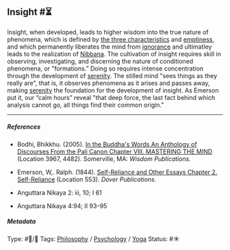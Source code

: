 ## Insight #⏳

Insight, when developed, leads to higher wisdom into the true nature of phenomena, which is defined by [the three characteristics](The%20three%20characteristics.md) and [emptiness](Emptiness.md), and which permanently liberates the mind from [ignorance](Ignorance.md) and ultimatley leads to the realization of [Nibbana](Nibbana.md). The cultivation of insight requires skill in observing, investigating, and discerning the nature of conditioned phenomena, or "formations.” Doing so requires intense concentration through the development of [serenity](Serenity.md). The stilled mind "sees things as they really are", that is, it observes phenomena as it arises and passes away, making [serenity](Serenity.md) the foundation for the development of insight. As Emerson put it, our “calm hours” reveal "that deep force, the last fact behind which analysis cannot go, all things find their common origin."

---

##### References

* Bodhi, Bhikkhu. (2005). [In the Buddha's Words An Anthology of Discourses From the Pali Canon Chapter VIII. MASTERING THE MIND](In%20the%20Buddha's%20Words%20An%20Anthology%20of%20Discourses%20From%20the%20Pali%20Canon%20Chapter%20VIII.%20MASTERING%20THE%20MIND.md) (Location 3967, 4482). Somerville, MA: *Wisdom Publications*.

* Emerson, W,. Ralph. (1844). [Self-Reliance and Other Essays Chapter 2. Self-Reliance](Self-Reliance%20and%20Other%20Essays%20Chapter%202.%20Self-Reliance.md) (Location 553). *Dover Publications*.

* Anguttara Nikaya 2: iii, 10; I 61

* Anguttara Nikaya 4:94; II 93–95

##### Metadata

Type: #🔵/🔵 
Tags: [Philosophy](Philosophy.md) / [Psychology](Psychology.md) / [Yoga](Yoga.md)
Status: #☀️ 
